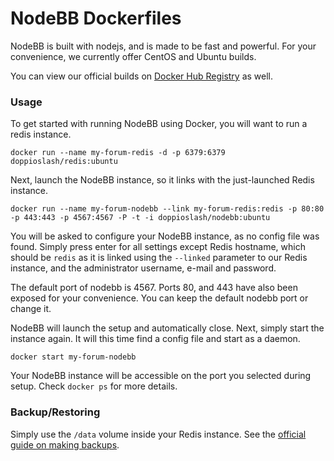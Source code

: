 NodeBB Dockerfiles
=============

NodeBB is built with nodejs, and is made to be fast and powerful. For your convenience, we currently offer CentOS and Ubuntu builds. 

You can view our official builds on [Docker Hub Registry](https://registry.hub.docker.com/u/nodebb/docker/) as well.

### Usage

To get started with running NodeBB using Docker, you will want to run a redis instance.

    docker run --name my-forum-redis -d -p 6379:6379 doppioslash/redis:ubuntu

Next, launch the NodeBB instance, so it links with the just-launched Redis instance.

    docker run --name my-forum-nodebb --link my-forum-redis:redis -p 80:80 -p 443:443 -p 4567:4567 -P -t -i doppioslash/nodebb:ubuntu

You will be asked to configure your NodeBB instance, as no config file was found. Simply press enter for all settings except Redis hostname, which should be `redis` as it is linked using the `--linked` parameter to our Redis instance, and the administrator username, e-mail and password. 

The default port of nodebb is 4567. Ports 80, and 443 have also been exposed for your convenience. You can keep the default nodebb port or change it.

NodeBB will launch the setup and automatically close. Next, simply start the instance again. It will this time find a config file and start as a daemon.

    docker start my-forum-nodebb

Your NodeBB instance will be accessible on the port you selected during setup. Check `docker ps` for more details.

### Backup/Restoring

Simply use the `/data` volume inside your Redis instance. See the [official guide on making backups](https://docs.docker.com/userguide/dockervolumes/#backup-restore-or-migrate-data-volumes).
